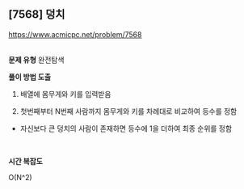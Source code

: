 ## [7568] 덩치

https://www.acmicpc.net/problem/7568
<br>
<br>

**문제 유형**
완전탐색
<br>

**풀이 방법 도출**

1. 배열에 몸무게와 키를 입력받음

2. 첫번째부터 N번째 사람까지 몸무게와 키를 차례대로 비교하여 등수를 정함
- 자신보다 큰 덩치의 사람이 존재하면 등수에 1을 더하여 최종 순위를 정함  

<br>

**시간 복잡도**

O(N^2)